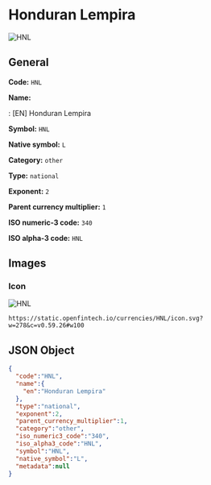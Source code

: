 
# Honduran Lempira 
![HNL](https://static.openfintech.io/currencies/HNL/icon.svg?w=278&c=v0.59.26#w100)  

## General 
 
**Code:** `HNL` 
 
**Name:** 
 
:	[EN] Honduran Lempira 
 
**Symbol:** `HNL` 
 
**Native symbol:** `L` 
 
**Category:** `other` 
 
**Type:** `national` 
 
**Exponent:** `2` 
 
**Parent currency multiplier:** `1` 
 
**ISO numeric-3 code:** `340` 
 
**ISO alpha-3 code:** `HNL` 
 

## Images 

### Icon 
 
![HNL](https://static.openfintech.io/currencies/HNL/icon.svg?w=278&c=v0.59.26#w100)  

```
https://static.openfintech.io/currencies/HNL/icon.svg?w=278&c=v0.59.26#w100
```  

## JSON Object 

```json
{
  "code":"HNL",
  "name":{
    "en":"Honduran Lempira"
  },
  "type":"national",
  "exponent":2,
  "parent_currency_multiplier":1,
  "category":"other",
  "iso_numeric3_code":"340",
  "iso_alpha3_code":"HNL",
  "symbol":"HNL",
  "native_symbol":"L",
  "metadata":null
}
```  
